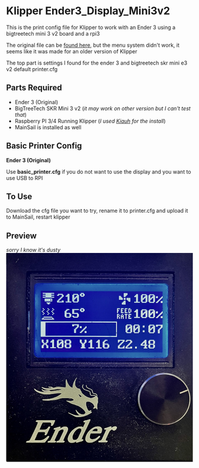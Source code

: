 # Klipper Ender3_Display_Mini3v2
This is the print config file for Klipper to work with an Ender 3 using a bigtreetech mini 3 v2 board and a rpi3


The original file can be [found here](https://gist.github.com/arabisaldrin/502a73786fe1e7af83754a0be07949a3), but the menu system didn't work, it seems like it was made for an older version of Klipper

The top part is settings I found for the ender 3 and bigtreetech skr mini e3 v2 default printer.cfg

## Parts Required
- Ender 3 (Original)
- BigTreeTech SKR Mini 3 v2 (*it may work on other version but I can't test that*)
- Raspberry PI 3/4 Running Klipper (*I used [Kiauh](https://github.com/dw-0/kiauh) for the install*)
- MainSail is installed as well

## Basic Printer Config
**Ender 3 (Original)** 

Use **basic_printer.cfg** if you do not want to use the display and you want to use USB to RPI


## To Use

Download the cfg file you want to try, rename it to printer.cfg and upload it to MainSail, restart klipper


## Preview
*sorry I know it's dusty*
![ender display preview](display.png)
